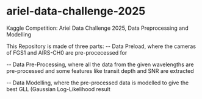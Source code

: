 # ariel-data-challenge-2025
Kaggle Competition: Ariel Data Challenge 2025, Data Preprocessing and Modelling

This Repository is made of three parts:
 -- Data Preload, where the cameras of FGS1 and AIRS-CH0 are pre-procecessed for 

 -- Data Pre-Processing, where all the data from the given wavelengths are pre-processed and some features like transit depth and SNR are extracted

 -- Data Modelling, where the pre-processed data is modelled to give the best GLL (Gaussian Log-Likelihood result
